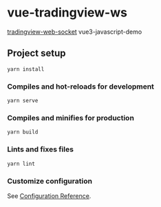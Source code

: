 # vue-tradingview-ws

[tradingview-web-socket](https://github.com/472647301/tradingview-web-socket) vue3-javascript-demo

## Project setup
```
yarn install
```

### Compiles and hot-reloads for development
```
yarn serve
```

### Compiles and minifies for production
```
yarn build
```

### Lints and fixes files
```
yarn lint
```

### Customize configuration
See [Configuration Reference](https://cli.vuejs.org/config/).
